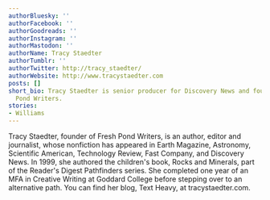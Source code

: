 ```yaml
---
authorBluesky: ''
authorFacebook: ''
authorGoodreads: ''
authorInstagram: ''
authorMastodon: ''
authorName: Tracy Staedter
authorTumblr: ''
authorTwitter: http://tracy_staedter/
authorWebsite: http://www.tracystaedter.com
posts: []
short_bio: Tracy Staedter is senior producer for Discovery News and founder of Fresh
  Pond Writers.
stories:
- Williams
---
```


Tracy Staedter, founder of Fresh Pond Writers, is an author, editor and journalist, whose nonfiction has appeared in Earth Magazine, Astronomy, Scientific American, Technology Review, Fast Company, and Discovery News. In 1999, she authored the children's book, Rocks and Minerals, part of the Reader's Digest Pathfinders series. She completed one year of an MFA in Creative Writing at Goddard College before stepping over to an alternative path. You can find her blog, Text Heavy, at tracystaedter.com.